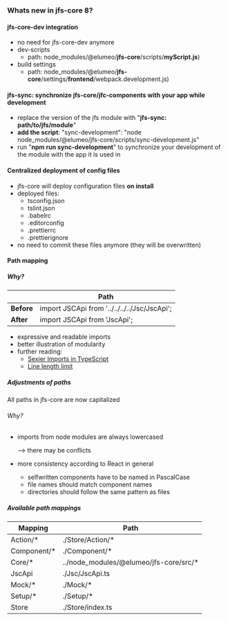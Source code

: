 ### Whats new in jfs-core 8?

#### jfs-core-dev integration

- no need for jfs-core-dev anymore
- dev-scripts
  - path: node_modules/@elumeo/**jfs-core**/scripts/**myScript.js**)
- build settings
  - path: node_modules/@elumeo/**jfs-core**/settings/**frontend**/webpack.development.js)


#### jfs-sync: synchronize jfs-core/jfc-components with your app while development
- replace the version of the jfs module with "**jfs-sync: path/to/jfs/module**"
- **add the script**: "sync-development": "node node_modules/@elumeo/jfs-core/scripts/sync-development.js"
- run "**npm run sync-development**" to synchronize your development of the module with the app it is used in


#### Centralized deployment of config files
- jfs-core will deploy configuration files **on install**
- deployed files:
  - tsconfig.json
  - tslint.json
  - .babelrc
  - .editorconfig
  - .prettierrc
  - .prettierignore
- no need to commit these files anymore (they will be overwritten)


#### Path mapping

##### Why?

|            | Path                                         |
|------------|----------------------------------------------|
| **Before** | import JSCApi from '../../../../Jsc/JscApi'; |
| **After**  | import JSCApi from 'JscApi';                 |

- expressive and readable imports
- better illustration of modularity
- further reading:
  - [Sexier Imports in TypeScript](https://netbasal.com/sexier-imports-in-typescript-e3c645bdd3c6)
  - [Line length limit](https://www.codereadability.com/maximum-line-length/)

##### Adjustments of paths

All paths in jfs-core are now capitalized

###### Why?

- imports from node modules are always lowercased

  --> there may be conflicts
- more consistency according to React in general
  - selfwritten components have to be named in PascalCase
  - file names should match component names
  - directories should follow the same pattern as files

##### Available path mappings

| Mapping     | Path                                   |
|-------------|----------------------------------------|
| Action/*    | ./Store/Action/*                       |
| Component/* | ./Component/*                          |
| Core/*      | ../node_modules/@elumeo/jfs-core/src/* |
| JscApi      | ./Jsc/JscApi.ts                        |
| Mock/*      | ./Mock/*                               |
| Setup/*     | ./Setup/*                              |
| Store       | ./Store/index.ts                       |

